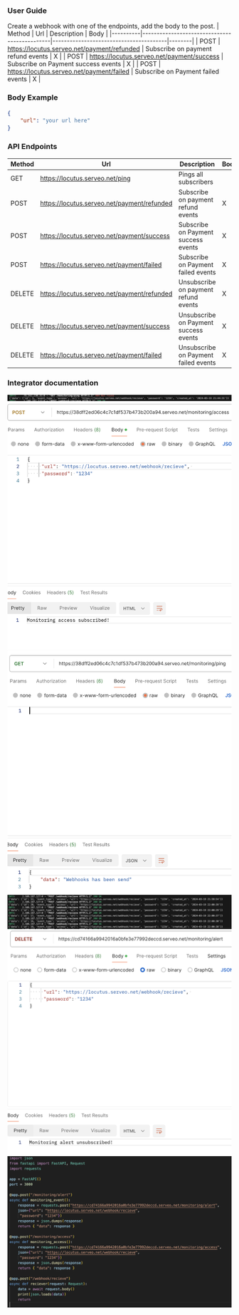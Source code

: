 ### User Guide
Create a webhook with one of the endpoints, add the body to the post. 
| Method   | Url                                          | Description                            | Body   |
|----------|----------------------------------------------|----------------------------------------|--------|
| POST     | https://locutus.serveo.net/payment/refunded  | Subscribe on payment refund events     |    X   |
| POST     | https://locutus.serveo.net/payment/success   | Subscribe on Payment success events    |    X   |
| POST     | https://locutus.serveo.net/payment/failed    | Subscribe on Payment failed events     |    X   |

### Body Example
```` Json 
{
    "url": "your url here"
}
````

### API Endpoints
| Method   | Url                                          | Description                            | Body   |
|----------|----------------------------------------------|----------------------------------------|--------|
| GET      | https://locutus.serveo.net/ping              | Pings all subscribers                  |        |
| POST     | https://locutus.serveo.net/payment/refunded  | Subscribe on payment refund events     |    X   |
| POST     | https://locutus.serveo.net/payment/success   | Subscribe on Payment success events    |    X   |
| POST     | https://locutus.serveo.net/payment/failed    | Subscribe on Payment failed events     |    X   |
| DELETE   | https://locutus.serveo.net/payment/refunded  | Unsubscribe on payment refund events   |    X   |
| DELETE   | https://locutus.serveo.net/payment/success   | Unsubscribe on Payment success events  |    X   |
| DELETE   | https://locutus.serveo.net/payment/failed    | Unsubscribe on Payment failed events   |    X   |


### Integrator documentation

![Alt text](image.png)
![Alt text](image-1.png)
![Alt text](image-2.png)
![Alt text](image-3.png)
![Alt text](image-4.png)
![Alt text](image-5.png)



